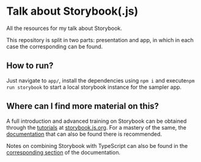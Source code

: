# Talk about Storybook(.js)
All the resources for my talk about Storybook.

This repository is split in two parts: presentation and app, in which in each case the corresponding can be found.

## How to run?
Just navigate to ```app/```, install the dependencies using ```npm i``` and execute```npm run storybook``` to start a local storybook instance for the sampler app.

## Where can I find more material on this?
A full introduction and advanced training on Storybook can be obtained through the [tutorials](https://storybook.js.org/tutorials/) at [storybook.js.org](https://storybook.js.org/). For a mastery of the same, the [documentation](https://storybook.js.org/docs/) that can also be found there is recommended.

Notes on combining Storybook with TypeScript can also be found in the [corresponding section](https://storybook.js.org/docs/react/configure/typescript) of the documentation.